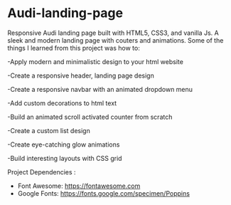 # Audi-landing-page
Responsive Audi landing page built with HTML5, CSS3, and vanilla Js.
A sleek and modern landing page with couters and animations. Some of the things I learned from this project was 
how to:

-Apply modern and minimalistic design to your html website

-Create a responsive header, landing page design

-Create a responsive navbar with an animated dropdown menu

-Add custom decorations to html text

-Build an animated scroll activated counter from scratch

-Create a custom list design

-Create eye-catching glow animations

-Build interesting layouts with CSS grid

Project Dependencies :
- Font Awesome:
https://fontawesome.com
- Google Fonts: 
https://fonts.google.com/specimen/Poppins
